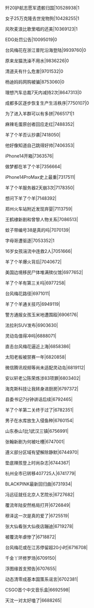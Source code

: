 歼20护航志愿军遗骸归国|10528938|1

女子25万克隆去世宠物狗|10428255|1

风吹麦浪比歌里唱的还美|10369123|1

EDG处罚公告|10095019|0

台风梅花在浙江普陀沿海登陆|9939760|0

原来龙猫洗澡不用水|9836226|0

清道夫有什么危害|9701532|0

杨迪妈妈网购被骗|8753060|0

理想汽车总裁7天内减持2次|8647313|0

成都多区逐步恢复生产生活秩序|7750107|0

为了进入羊群可以有多拼|7665171|1

麻辣毛蛋原创者回应走红|7488352|

羊了个羊否认抄袭|7418050|

他好像知道自己跳得好帅|7406353|

iPhone14开箱|7363576|

做梦都在羊了个羊|7356664|

iPhone14ProMax史上最重|7317511|

羊了个羊服务器2天崩3次|7178350|

想问下羊了个羊|7148392|

郑州火车站附近发现弃婴|7113759|

王鹤棣新剧和曾黎人物关系|7086513|

蚊子带编号38是真的吗|7070139|

字母哥遭驱逐|7053352|1

16岁女孩湍流中连救2人|7051666|

羊了个羊爆火背后|7040672|

美国边境移民尸体堆满殡仪馆|6977652|

羊了个羊有第三关吗|6977258|

台风梅花路径|6971011|

羊了个羊通关技巧|6949119|

警方通报女孩玉米地遭围殴|6906176|

法拉利SUV发布|6903630|

灵动岛值得冲吗|6888071|

直击台风梅花逼近上海|6858386|

太阳老板被禁赛一年|6820858|

微信腾讯视频等尚未适配灵动岛|6819112|

安以轩老公陈荣炼涉83项罪|6803402|

海克斯科技让我转身进厨房|6797372|

县委书记7分钟讲话后续|6792465|

羊了个羊第二关终于过了|6782351|

男子在水库放生入侵鱼种|6760154|

山东泰山1比1武汉三镇|6756991|

张翰新剧为何被吐槽|6747001|

遵义部分区域有望解除静默|6744970|

垫底辣孩登上时尚杂志|6744367|

杭州全市已转移407725人|6741779|

BLACKPINK最新回归曲|6731934|

冯远征就任北京人艺院长|6727682|

覆流年陆安然格局打开|6726849|

穆泽这一次是真的爱了|6725519|

张大仙看张大仙夜店蹦迪|6719278|

被覆流年虐惨了|6718872|

台风梅花或在江苏停留超20小时|6716708|

千金丫环修罗场|6709150|

浮图缘首支预告|6707655|

动态清零成基本国策系谣言|6702381|

CSGO首个中文音乐盒|6692598|

天沈一对太好嗑了|6688265|

